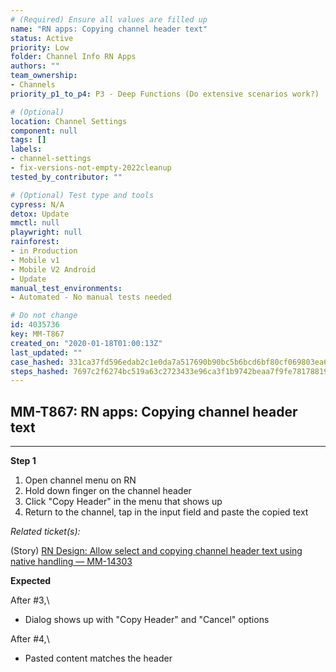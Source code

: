 ```yaml
---
# (Required) Ensure all values are filled up
name: "RN apps: Copying channel header text"
status: Active
priority: Low
folder: Channel Info RN Apps
authors: ""
team_ownership: 
- Channels
priority_p1_to_p4: P3 - Deep Functions (Do extensive scenarios work?)

# (Optional)
location: Channel Settings
component: null
tags: []
labels: 
- channel-settings
- fix-versions-not-empty-2022cleanup
tested_by_contributor: ""

# (Optional) Test type and tools
cypress: N/A
detox: Update
mmctl: null
playwright: null
rainforest: 
- in Production
- Mobile v1
- Mobile V2 Android
- Update
manual_test_environments: 
- Automated - No manual tests needed

# Do not change
id: 4035736
key: MM-T867
created_on: "2020-01-18T01:00:13Z"
last_updated: ""
case_hashed: 331ca37fd596edab2c1e0da7a517690b90bc5b6bcd6bf80cf069803ea67787b4bb9be9589c78df7a968f00ae071c2e15
steps_hashed: 7697c2f6274bc519a63c2723433e96ca3f1b9742beaa7f9fe781788190436d46ff25e4bcd551f57a411fbf1ee288be2b
---
```


<!-- (Auto-generated) Based on frontmatter's "key" and "name" -->

## MM-T867: RN apps: Copying channel header text

---

**Step 1**

1. Open channel menu on RN
2. Hold down finger on the channel header
3. Click "Copy Header" in the menu that shows up
4. Return to the channel, tap in the input field and paste the copied text

_Related ticket(s):_

(Story) [RN Design: Allow select and copying channel header text using native handling — MM-14303](https://mattermost.atlassian.net/browse/MM-14303)

**Expected**

After #3,\\

- Dialog shows up with "Copy Header" and "Cancel" options

After #4,\\

- Pasted content matches the header
